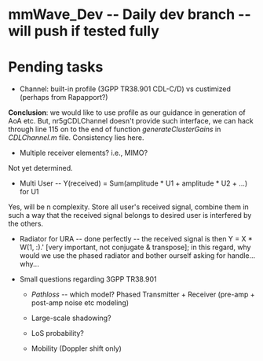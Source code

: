 # mmWave_Dev -- Daily dev branch -- will push if tested fully

# Pending tasks

* Channel: built-in profile (3GPP TR38.901 CDL-C/D) vs custimized (perhaps from Rapapport?) 

**Conclusion**: we would like to use profile as our guidance in generation of AoA etc. But, nr5gCDLChannel doesn't provide such interface, we can hack through line 115 on to the end of function *generateClusterGains* in *CDLChannel.m* file. Consistency lies here.

* Multiple receiver elements? i.e., MIMO?

Not yet determined.

* Multi User -- Y(received) = Sum(amplitude * U1 + amplitude * U2 + ...) for U1

Yes, will be n complexity. Store all user's received signal, combine them in such a way that the received signal belongs to desired user is interfered by the others.

* Radiator for URA -- done perfectly -- the received signal is then Y = X * W(1, :).' [very important, not conjugate & transpose]; in this regard, why would we use the phased radiator and bother ourself asking for handle... why...

* Small questions regarding 3GPP TR38.901

    * *Pathloss* -- which model? Phased Transmitter + Receiver (pre-amp + post-amp noise etc modeling)

    * Large-scale shadowing?

    * LoS probability?

    * Mobility (Doppler shift only)